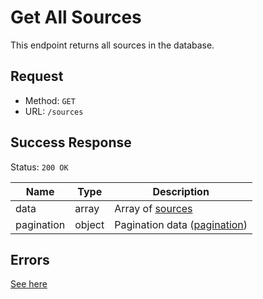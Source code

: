 # Get All Sources
This endpoint returns all sources in the database.

## Request
- Method: `GET`
- URL: `/sources`

## Success Response
Status: `200 OK`

| Name | Type | Description |
| --- | --- | --- |
| data | array | Array of [sources](../../response/sources.md) |
| pagination | object | Pagination data ([pagination](../../response/pagination.md)) |

## Errors
[See here](../../response/error.md)
